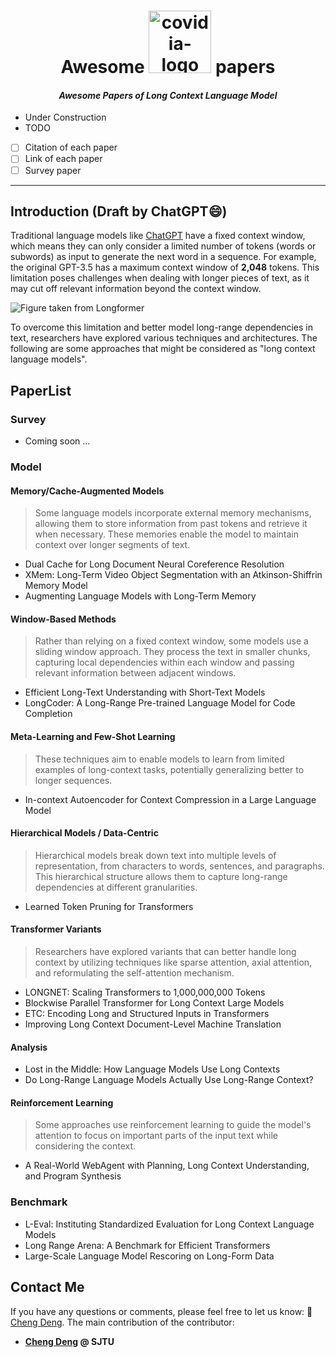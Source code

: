 <p align=center>
<h1 align=center>Awesome <img src="https://big-cheng.com/img/lclm.png" alt="covidia-logo" width="100"/> papers</h1>
<h4 align=center><em>Awesome Papers of Long Context Language Model</em></h4>
</p>

- Under Construction
- TODO
- [ ] Citation of each paper
- [ ] Link of each paper
- [ ] Survey paper
---
## Introduction (Draft by ChatGPT😄)

Traditional language models like [ChatGPT](https://chat.openai.com/) have a fixed context window, which means they can only consider a limited number of tokens (words or subwords) as input to generate the next word in a sequence. For example, the original GPT-3.5 has a maximum context window of **2,048** tokens. This limitation poses challenges when dealing with longer pieces of text, as it may cut off relevant information beyond the context window.

![Figure taken from Longformer](https://huggingface.co/blog/assets/14_long_range_transformers/Longformer.png)

To overcome this limitation and better model long-range dependencies in text, researchers have explored various techniques and architectures. The following are some approaches that might be considered as "long context language models".

## PaperList

### Survey

- Coming soon ...

### Model

#### Memory/Cache-Augmented Models
> Some language models incorporate external memory mechanisms, allowing them to store information from past tokens and retrieve it when necessary. These memories enable the model to maintain context over longer segments of text.

- Dual Cache for Long Document Neural Coreference Resolution
- XMem: Long-Term Video Object Segmentation with an Atkinson-Shiffrin Memory Model
- Augmenting Language Models with Long-Term Memory

#### Window-Based Methods

> Rather than relying on a fixed context window, some models use a sliding window approach. They process the text in smaller chunks, capturing local dependencies within each window and passing relevant information between adjacent windows.

- Efficient Long-Text Understanding with Short-Text Models
- LongCoder: A Long-Range Pre-trained Language Model for Code Completion

#### Meta-Learning and Few-Shot Learning
> These techniques aim to enable models to learn from limited examples of long-context tasks, potentially generalizing better to longer sequences.

- In-context Autoencoder for Context Compression in a Large Language Model

#### Hierarchical Models / Data-Centric

> Hierarchical models break down text into multiple levels of representation, from characters to words, sentences, and paragraphs. This hierarchical structure allows them to capture long-range dependencies at different granularities.

- Learned Token Pruning for Transformers

#### Transformer Variants

> Researchers have explored variants that can better handle long context by utilizing techniques like sparse attention, axial attention, and reformulating the self-attention mechanism.

- LONGNET: Scaling Transformers to 1,000,000,000 Tokens
- Blockwise Parallel Transformer for Long Context Large Models
- ETC: Encoding Long and Structured Inputs in Transformers
- Improving Long Context Document-Level Machine Translation

#### Analysis

- Lost in the Middle: How Language Models Use Long Contexts
- Do Long-Range Language Models Actually Use Long-Range Context?

#### Reinforcement Learning

> Some approaches use reinforcement learning to guide the model's attention to focus on important parts of the input text while considering the context.

- A Real-World WebAgent with Planning, Long Context Understanding, and Program Synthesis

### Benchmark

- L-Eval: Instituting Standardized Evaluation for Long Context Language Models
- Long Range Arena: A Benchmark for Efficient Transformers
- Large-Scale Language Model Rescoring on Long-Form Data


## Contact Me
If you have any questions or comments, please feel free to let us know: 📧 [Cheng Deng](mailto:davendw@sjtu.edu.cn). The main contribution of the contributor:
- **[Cheng Deng](https://www.big-cheng.com) @ SJTU**